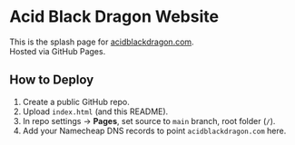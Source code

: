 # Acid Black Dragon Website

This is the splash page for [acidblackdragon.com](https://acidblackdragon.com).  
Hosted via GitHub Pages.

## How to Deploy

1. Create a public GitHub repo.
2. Upload `index.html` (and this README).
3. In repo settings → **Pages**, set source to `main` branch, root folder (`/`).
4. Add your Namecheap DNS records to point `acidblackdragon.com` here.
